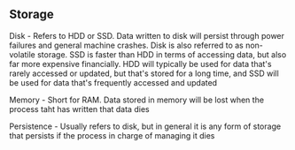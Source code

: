 ## Storage

Disk - Refers to HDD or SSD. Data written to disk will persist through power failures and general machine crashes. Disk is also referred to as non-volatile storage. SSD is faster than HDD in terms of accessing data, but also far more expensive financially. HDD will typically be used for data that's rarely accessed or updated, but that's stored for a long time, and SSD will be used for data that's frequently accessed and updated

Memory - Short for RAM. Data stored in memory will be lost when the process taht has written that data dies

Persistence - Usually refers to disk, but in general it is any form of storage that persists if the process in charge of managing it dies
